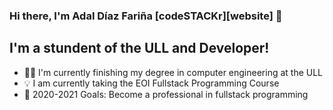 ### Hi there, I'm Adal Díaz Fariña [codeSTACKr][website] 👋


## I'm a stundent of the ULL and Developer!

- 👨‍💻 I'm currently finishing my degree in computer engineering at the ULL
- 💡 I am currently taking the EOI Fullstack Programming Course
- 🥅 2020-2021 Goals: Become a professional in fullstack programming




